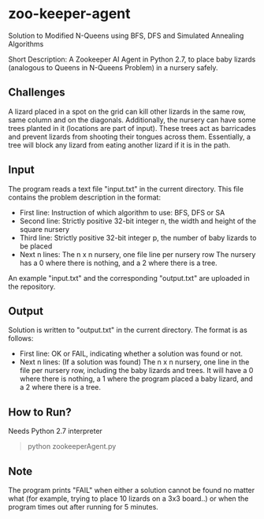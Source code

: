 # zoo-keeper-agent
Solution to Modified N-Queens using BFS, DFS and Simulated Annealing Algorithms

Short Description: A Zookeeper AI Agent in Python 2.7, to place baby lizards (analogous to Queens in N-Queens Problem) in a nursery safely.


Challenges
----------
A lizard placed in a spot on the grid can kill other lizards in the same row, same column and on the diagonals.
Additionally, the nursery can have some trees planted in it (locations are part of input). These trees act as barricades and prevent lizards from shooting their tongues across them. Essentially, a tree will block any lizard from eating another lizard if it is in the path.


Input
-----
The program reads a text file "input.txt" in the current directory. This file contains the problem description in the format:

- First line: 	Instruction of which algorithm to use: BFS, DFS or SA
- Second line: 	Strictly positive 32-bit integer n, the width and height of the square nursery
- Third line: 	Strictly positive 32-bit integer p, the number of baby lizards to be placed
- Next n lines: The n x n nursery, one file line per nursery row
The nursery has a 0 where there is nothing, and a 2 where there is a tree.

An example "input.txt" and the corresponding "output.txt" are uploaded in the repository.


Output
------
Solution is written to "output.txt" in the current directory. The format is as follows:

- First line: 	OK or FAIL, indicating whether a solution was found or not.
- Next n lines: (If a solution was found) The n x n nursery, one line in the file per nursery row, including the baby lizards and trees. It will have a 0 where there is nothing, a 1 where the program placed a baby lizard, and a 2 where there is a tree.


How to Run?
----------
Needs Python 2.7 interpreter
> python zookeeperAgent.py


Note
----
The program prints "FAIL" when either a solution cannot be found no matter what (for example, trying to place 10 lizards on a 3x3 board..) or when the program times out after running for 5 minutes.
